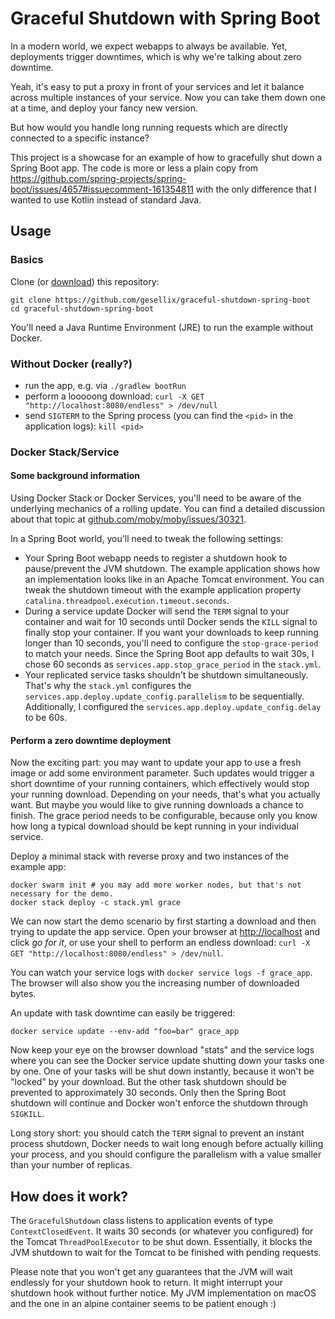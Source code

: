 # Graceful Shutdown with Spring Boot

In a modern world, we expect webapps to always be available.
Yet, deployments trigger downtimes, which is why we're talking about zero downtime.

Yeah, it's easy to put a proxy in front of your services and let it balance across multiple instances of your service.
Now you can take them down one at a time, and deploy your fancy new version.

But how would you handle long running requests which are directly connected to a specific instance?

This project is a showcase for an example of how to gracefully shut down a Spring Boot app.
The code is more or less a plain copy from https://github.com/spring-projects/spring-boot/issues/4657#issuecomment-161354811
with the only difference that I wanted to use Kotlin instead of standard Java.

## Usage

### Basics

Clone (or [download](https://github.com/gesellix/graceful-shutdown-spring-boot/archive/master.zip)) this repository:

    git clone https://github.com/gesellix/graceful-shutdown-spring-boot
    cd graceful-shutdown-spring-boot

You'll need a Java Runtime Environment (JRE) to run the example without Docker.

### Without Docker (really?)

- run the app, e.g. via `./gradlew bootRun`
- perform a looooong download: `curl -X GET "http://localhost:8080/endless" > /dev/null`
- send `SIGTERM` to the Spring process (you can find the `<pid>` in the application logs): `kill <pid>`

### Docker Stack/Service

#### Some background information

Using Docker Stack or Docker Services, you'll need to be aware of the underlying mechanics of a rolling update.
 You can find a detailed discussion about that topic at [github.com/moby/moby/issues/30321](https://github.com/moby/moby/issues/30321).

In a Spring Boot world, you'll need to tweak the following settings:
 
- Your Spring Boot webapp needs to register a shutdown hook to pause/prevent the JVM shutdown.
  The example application shows how an implementation looks like in an Apache Tomcat environment.
  You can tweak the shutdown timeout with the example application property `catalina.threadpool.execution.timeout.seconds`.
- During a service update Docker will send the `TERM` signal to your container and wait for 10 seconds
  until Docker sends the `KILL` signal to finally stop your container. If you want your downloads to keep
  running longer than 10 seconds, you'll need to configure the `stop-grace-period` to match your needs.
  Since the Spring Boot app defaults to wait 30s, I chose 60 seconds as `services.app.stop_grace_period` in the `stack.yml`.
- Your replicated service tasks shouldn't be shutdown simultaneously. That's why the `stack.yml`
  configures the `services.app.deploy.update_config.parallelism` to be sequentially. Additionally,
  I configured the `services.app.deploy.update_config.delay` to be 60s.

#### Perform a zero downtime deployment

Now the exciting part: you may want to update your app to use a fresh image or add some environment parameter.
 Such updates would trigger a short downtime of your running containers, which effectively would stop your
 running download. Depending on your needs, that's what you actually want. But maybe you would like to
 give running downloads a chance to finish. The grace period needs to be configurable, because only you
 know how long a typical download should be kept running in your individual service.

Deploy a minimal stack with reverse proxy and two instances of the example app:

    docker swarm init # you may add more worker nodes, but that's not necessary for the demo.
    docker stack deploy -c stack.yml grace

We can now start the demo scenario by first starting a download and then trying to update the app service.
 Open your browser at [http://localhost](http://localhost/) and click _go for it_, or
 use your shell to perform an endless download: `curl -X GET "http://localhost:8080/endless" > /dev/null`.

You can watch your service logs with `docker service logs -f grace_app`. The browser will also show
 you the increasing number of downloaded bytes.

An update with task downtime can easily be triggered:

    docker service update --env-add "foo=bar" grace_app

Now keep your eye on the browser download "stats" and the service logs where you can see the Docker service
 update shutting down your tasks one by one. One of your tasks will be shut down instantly, because it won't be
 "locked" by your download. But the other task shutdown should be prevented to approximately 30 seconds.
 Only then the Spring Boot shutdown will continue and Docker won't enforce the shutdown through `SIGKILL`. 

Long story short: you should catch the `TERM` signal to prevent an instant process shutdown, Docker needs
 to wait long enough before actually killing your process, and you should configure the parallelism
 with a value smaller than your number of replicas.

## How does it work?

The `GracefulShutdown` class listens to application events of type `ContextClosedEvent`. It waits 30 seconds
 (or whatever you configured) for the Tomcat `ThreadPoolExecutor` to be shut down. Essentially,
 it blocks the JVM shutdown to wait for the Tomcat to be finished with pending requests.

Please note that you won't get any guarantees that the JVM will wait endlessly for your shutdown hook to return.
It might interrupt your shutdown hook without further notice. My JVM implementation on macOS and the one in an alpine
container seems to be patient enough :)
